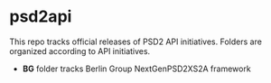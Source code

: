 # psd2api
This repo tracks official releases of PSD2 API initiatives.
Folders are organized according to API initiatives.
- **BG** folder tracks Berlin Group NextGenPSD2XS2A framework 
